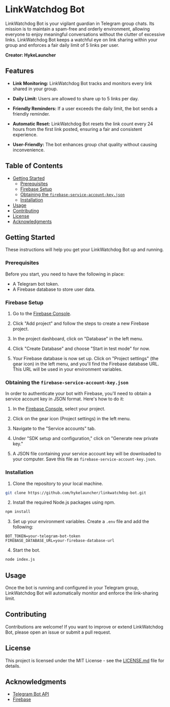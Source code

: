 # LinkWatchdog Bot

LinkWatchdog Bot is your vigilant guardian in Telegram group chats. Its mission is to maintain a spam-free and orderly environment, allowing everyone to enjoy meaningful conversations without the clutter of excessive links. LinkWatchdog Bot keeps a watchful eye on link sharing within your group and enforces a fair daily limit of 5 links per user.

**Creator: HykeLauncher**

## Features

- **Link Monitoring:** LinkWatchdog Bot tracks and monitors every link shared in your group.

- **Daily Limit:** Users are allowed to share up to 5 links per day.

- **Friendly Reminders:** If a user exceeds the daily limit, the bot sends a friendly reminder.

- **Automatic Reset:** LinkWatchdog Bot resets the link count every 24 hours from the first link posted, ensuring a fair and consistent experience.

- **User-Friendly:** The bot enhances group chat quality without causing inconvenience.

## Table of Contents

- [Getting Started](#getting-started)
  - [Prerequisites](#prerequisites)
  - [Firebase Setup](#firebase-setup)
  - [Obtaining the `firebase-service-account-key.json`](#obtaining-the-firebase-service-account-keyjson)
  - [Installation](#installation)
- [Usage](#usage)
- [Contributing](#contributing)
- [License](#license)
- [Acknowledgments](#acknowledgments)

## Getting Started

These instructions will help you get your LinkWatchdog Bot up and running.

### Prerequisites

Before you start, you need to have the following in place:

- A Telegram bot token.
- A Firebase database to store user data.

### Firebase Setup

1. Go to the [Firebase Console](https://console.firebase.google.com/).

2. Click "Add project" and follow the steps to create a new Firebase project.

3. In the project dashboard, click on "Database" in the left menu.

4. Click "Create Database" and choose "Start in test mode" for now.

5. Your Firebase database is now set up. Click on "Project settings" (the gear icon) in the left menu, and you'll find the Firebase database URL. This URL will be used in your environment variables.

### Obtaining the `firebase-service-account-key.json`

In order to authenticate your bot with Firebase, you'll need to obtain a service account key in JSON format. Here's how to do it:

1. In the [Firebase Console](https://console.firebase.google.com/), select your project.

2. Click on the gear icon (Project settings) in the left menu.

3. Navigate to the "Service accounts" tab.

4. Under "SDK setup and configuration," click on "Generate new private key."

5. A JSON file containing your service account key will be downloaded to your computer. Save this file as `firebase-service-account-key.json`.

### Installation

1. Clone the repository to your local machine.

```bash
git clone https://github.com/hykelauncher/linkwatchdog-bot.git
```

2. Install the required Node.js packages using npm.

```bash
npm install
```

3. Set up your environment variables. Create a `.env` file and add the following:

```
BOT_TOKEN=your-telegram-bot-token
FIREBASE_DATABASE_URL=your-firebase-database-url
```

4. Start the bot.

```bash
node index.js
```

## Usage

Once the bot is running and configured in your Telegram group, LinkWatchdog Bot will automatically monitor and enforce the link-sharing limit.

## Contributing

Contributions are welcome! If you want to improve or extend LinkWatchdog Bot, please open an issue or submit a pull request.

## License

This project is licensed under the MIT License - see the [LICENSE.md](LICENSE.md) file for details.

## Acknowledgments

- [Telegram Bot API](https://core.telegram.org/bots)
- [Firebase](https://firebase.google.com/)
